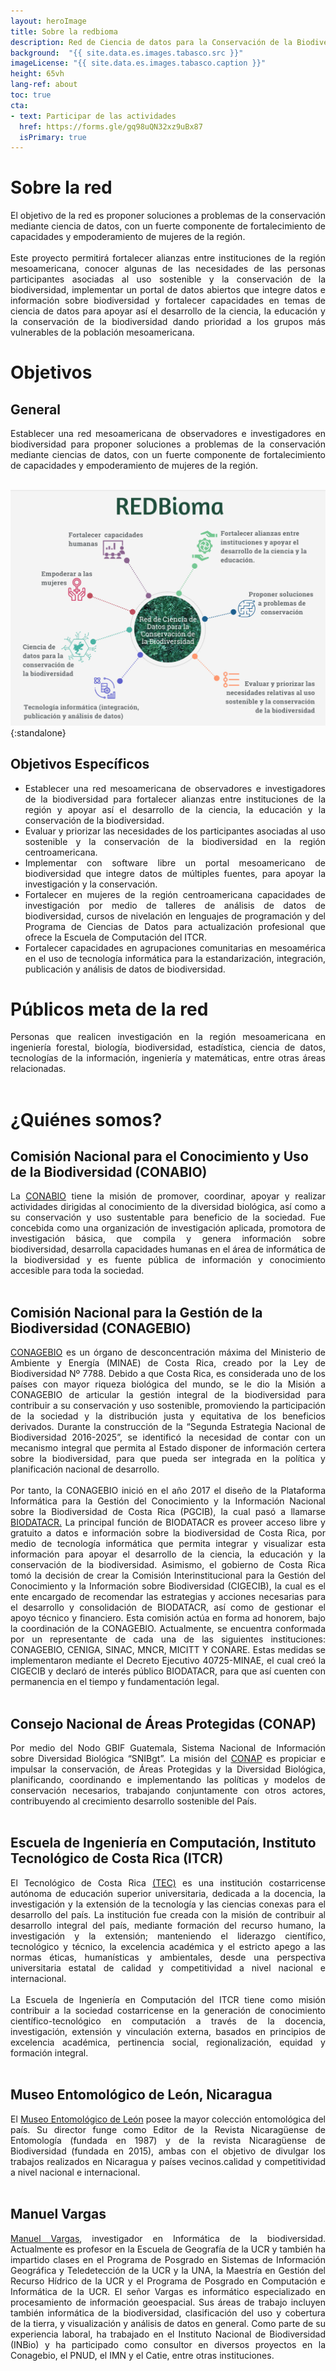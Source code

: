 ```yaml
---
layout: heroImage
title: Sobre la redbioma
description: Red de Ciencia de datos para la Conservación de la Biodiversidad Mesoamericana 
background:  "{{ site.data.es.images.tabasco.src }}"
imageLicense: "{{ site.data.es.images.tabasco.caption }}"
height: 65vh
lang-ref: about
toc: true
cta: 
- text: Participar de las actividades
  href: https://forms.gle/gq98uQN32xz9uBx87
  isPrimary: true 
---
```



# Sobre la red

<div style="text-align: justify">
El objetivo de la red es proponer soluciones a problemas de la conservación mediante ciencia de datos, con un fuerte componente de fortalecimiento de capacidades y empoderamiento de mujeres de la región.
<br><br>
Este proyecto permitirá fortalecer alianzas entre instituciones de la región mesoamericana, conocer algunas de las necesidades de las personas participantes asociadas al uso sostenible y la conservación de la biodiversidad, implementar un portal de datos abiertos que integre datos e información sobre biodiversidad y fortalecer capacidades en temas de ciencia de datos para apoyar así el desarrollo de la ciencia, la educación y la conservación de la biodiversidad dando prioridad a los grupos más vulnerables de la población mesoamericana.
</div>

# Objetivos

## General
<div style="text-align: justify">
Establecer una red mesoamericana de observadores e investigadores en biodiversidad para proponer soluciones a problemas de la conservación mediante ciencias de datos, con un fuerte componente de fortalecimiento de capacidades y empoderamiento
de mujeres de la región.
</div>
<br>

![Foto: Tania Urquiza](/assets/images/thumbnails/objetivos_especificos.jpg){:standalone}

## Objetivos Específicos
<div style="text-align: justify">

<ul>
    <li>Establecer una red mesoamericana de observadores e investigadores de la biodiversidad para fortalecer alianzas entre instituciones de la región y apoyar así el desarrollo de la ciencia, la educación y la conservación de la biodiversidad.</li>
    <li>Evaluar y priorizar las necesidades de los participantes asociadas al uso sostenible y la conservación de la biodiversidad en la región centroamericana.</li>
    <li>Implementar con software libre un portal mesoamericano de biodiversidad que integre datos de múltiples fuentes, para apoyar la investigación y la conservación.</li>
    <li>Fortalecer en mujeres de la región centroamericana capacidades de investigación por medio de talleres de análisis de datos de biodiversidad, cursos de nivelación en lenguajes de programación y del Programa de Ciencias de Datos para actualización profesional que ofrece la Escuela de Computación del ITCR.</li>
    <li>Fortalecer capacidades en agrupaciones comunitarias en mesoamérica en el uso de tecnología informática para la estandarización, integración, publicación y análisis de datos de biodiversidad.</li>
</ul>

</div>


# Públicos meta de la red

<div style="text-align: justify">
Personas que realicen investigación en la región mesoamericana en ingeniería forestal, biología, biodiversidad, estadística, ciencia de datos, tecnologías de la información, ingeniería y matemáticas, entre otras áreas relacionadas.
</div>

<br>


# ¿Quiénes somos?  

## Comisión Nacional para el Conocimiento y Uso de la Biodiversidad (CONABIO)
<div style="text-align: justify">
    La <a href= "https://www.gob.mx/conabio">CONABIO</a> tiene la misión de promover, coordinar, apoyar y realizar actividades dirigidas al conocimiento de la diversidad biológica, así como a su conservación y uso sustentable para beneficio de la sociedad. Fue concebida como una organización de investigación aplicada, promotora de investigación básica, que compila y genera información sobre biodiversidad, desarrolla capacidades humanas en el área de informática de la biodiversidad y es fuente pública de información y conocimiento accesible para toda la sociedad.
</div>

<br>

## Comisión Nacional para la Gestión de la Biodiversidad (CONAGEBIO)
<div style="text-align: justify">
    <a href="https://www.conagebio.go.cr/">CONAGEBIO</a> es un órgano de desconcentración máxima del Ministerio de Ambiente y Energía (MINAE) de Costa Rica, creado por la Ley de Biodiversidad Nº 7788. Debido a que Costa Rica, es considerada uno de los países con mayor riqueza biológica del mundo, se le dio la Misión a CONAGEBIO de articular la gestión integral de la biodiversidad para contribuir a su conservación y uso sostenible, promoviendo la participación de la sociedad y la distribución justa y equitativa de los beneficios derivados. Durante la construcción de la “Segunda Estrategia Nacional de Biodiversidad 2016-2025”, se identificó la necesidad de contar con un mecanismo integral que permita al Estado disponer de información certera sobre la biodiversidad, para que pueda ser integrada en la política y planificación nacional de desarrollo.
    <br><br>
    Por tanto, la CONAGEBIO inició en el año 2017 el diseño de la Plataforma Informática para la Gestión del Conocimiento y la Información Nacional sobre la Biodiversidad de Costa Rica (PGCIB), la cual pasó a llamarse <a href="http://biodiversidad.go.cr/">BIODATACR.</a> La principal función de BIODATACR es proveer acceso libre y gratuito a datos e información sobre la biodiversidad de Costa Rica, por medio de tecnología informática que permita integrar y visualizar esta información para apoyar el desarrollo de la ciencia, la educación y la conservación de la biodiversidad. Asimismo, el gobierno de Costa Rica tomó la decisión de crear la Comisión Interinstitucional para la Gestión del Conocimiento y la Información sobre Biodiversidad (CIGECIB), la cual es el ente encargado de recomendar las estrategias y acciones necesarias para el desarrollo y consolidación de BIODATACR, así como de gestionar el apoyo técnico y financiero. Esta comisión actúa en forma ad honorem, bajo la coordinación de la CONAGEBIO. Actualmente, se encuentra conformada por un representante de cada una de las siguientes instituciones: CONAGEBIO, CENIGA, SINAC, MNCR, MICITT Y CONARE. Estas medidas se implementaron mediante el Decreto Ejecutivo 40725-MINAE, el cual creó la CIGECIB y declaró de interés público BIODATACR, para que así cuenten con permanencia en el tiempo y fundamentación legal.
</div>

<br>

## Consejo Nacional de Áreas Protegidas (CONAP) 
<div style="text-align: justify">
    Por medio del Nodo GBIF Guatemala, Sistema Nacional de Información sobre Diversidad Biológica “SNIBgt”. La misión del <a href="https://conap.gob.gt/">CONAP</a> es propiciar e impulsar la conservación, de Áreas Protegidas y la Diversidad Biológica, planificando, coordinando e implementando las políticas y modelos de conservación necesarios, trabajando conjuntamente con otros actores, contribuyendo al crecimiento desarrollo sostenible del País.
</div>

<br>

## Escuela de Ingeniería en Computación, Instituto Tecnológico de Costa Rica (ITCR)
<div style="text-align: justify">
    El Tecnológico de Costa Rica <a href= "https://www.tec.ac.cr/">(TEC)</a> es una institución costarricense autónoma de educación superior universitaria, dedicada a la docencia, la investigación y la extensión de la tecnología y las ciencias conexas para el desarrollo del país.  La institución fue creada con la misión de contribuir al desarrollo integral del país, mediante formación del recurso humano, la investigación y la extensión; manteniendo el liderazgo científico, tecnológico y técnico, la excelencia académica y el estricto apego a las normas éticas, humanísticas y ambientales, desde una perspectiva universitaria estatal de calidad y competitividad a nivel nacional e internacional.
    <br><br>
    La Escuela de Ingeniería en Computación del ITCR  tiene como misión contribuir a la sociedad costarricense en la generación de conocimiento científico-tecnológico en computación a través de la docencia, investigación, extensión y vinculación externa, basados en principios de excelencia académica, pertinencia social, regionalización, equidad y formación integral.
</div>

<br>

## Museo Entomológico de León, Nicaragua
<div style="text-align: justify">
    El <a href="http://bio-nica.info/topic/index.html">Museo Entomológico de León</a> posee la mayor colección entomológica del país. Su director funge como Editor de la Revista Nicaragüense de Entomología (fundada en 1987) y de la revista Nicaragüense de Biodiversidad (fundada en 2015), ambas con el objetivo de divulgar los trabajos realizados en Nicaragua y países vecinos.calidad y competitividad a nivel nacional e internacional.
    </div>

<br>

## Manuel Vargas
<div style="text-align: justify">
    <a href="https://github.com/mfvargas">Manuel Vargas</a>, investigador en Informática de la biodiversidad. Actualmente es profesor en la Escuela de Geografía de la UCR y también ha impartido clases en el Programa de Posgrado en Sistemas de Información Geográfica y Teledetección de la UCR y la UNA, la Maestría en Gestión del Recurso Hídrico de la UCR y el Programa de Posgrado en Computación e Informática de la UCR. El señor Vargas es informático especializado en procesamiento de información geoespacial. Sus áreas de trabajo incluyen también informática de la biodiversidad, clasificación del uso y cobertura de la tierra, y visualización y análisis de datos en general.  Como parte de su experiencia laboral, ha trabajado en el Instituto Nacional de Biodiversidad (INBio) y ha participado como consultor en diversos proyectos en la Conagebio, el PNUD, el IMN y el Catie, entre otras instituciones.
</div>

<br>
